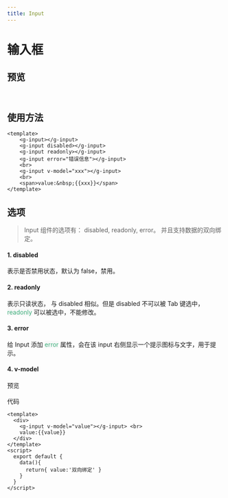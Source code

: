```yaml
---
title: Input
---
```

# 输入框

## 预览
&nbsp;
<ClientOnly>
  <input-demos></input-demos>
</ClientOnly>

## 使用方法
```vue
<template>
    <g-input></g-input>
    <g-input disabled></g-input>
    <g-input readonly></g-input>
    <g-input error="错误信息"></g-input>
    <br>
    <g-input v-model="xxx"></g-input>
    <br>
    <span>value:&nbsp;{{xxx}}</span>
</template>
```

## 选项
> Input 组件的选项有： disabled, readonly, error。 并且支持数据的双向绑定。  
#### 1. disabled
表示是否禁用状态，默认为 false，禁用。
#### 2. readonly
表示只读状态， 与 disabled 相似。但是 disabled 不可以被 Tab 键选中，<span style='color:#3eaf7c;background-color:#F8F8F8'>readonly</span> 可以被选中，不能修改。
#### 3. error
给 Input 添加 <span style='color:#3eaf7c;background-color:#F8F8F8'>error</span> 属性，会在该 input 右侧显示一个提示图标与文字，用于提示。
#### 4. v-model  
预览  
<ClientOnly>
  <v-model-demos></v-model-demos>  
</ClientOnly>
代码
```vue
<template>
  <div>
    <g-input v-model="value"></g-input> <br>
    value:{{value}}
  </div>
</template>
<script>
  export default {
    data(){
      return{ value:'双向绑定' }
    }
  }
</script>
```
